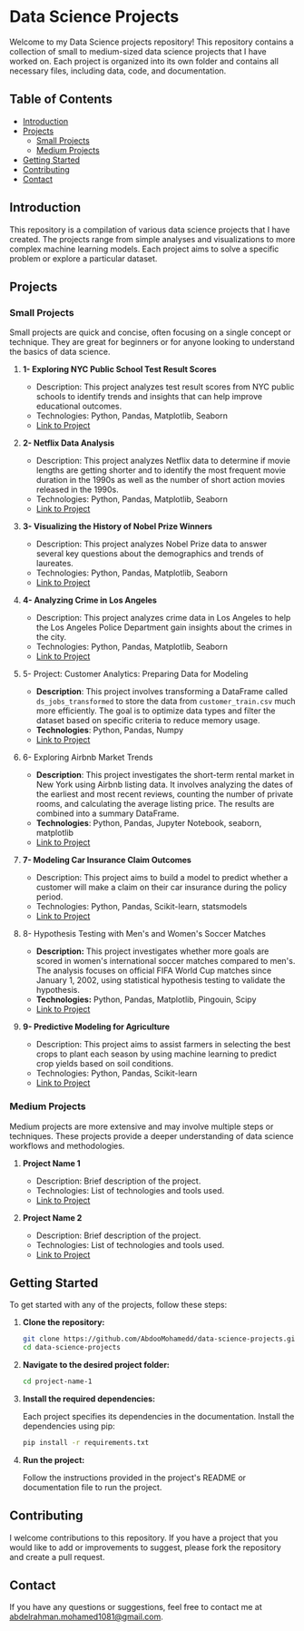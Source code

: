 
# Data Science Projects

Welcome to my Data Science projects repository! This repository contains a collection of small to medium-sized data science projects that I have worked on. Each project is organized into its own folder and contains all necessary files, including data, code, and documentation.

## Table of Contents

- [Introduction](#introduction)
- [Projects](#projects)
  - [Small Projects](#small-projects)
  - [Medium Projects](#medium-projects)
- [Getting Started](#getting-started)
- [Contributing](#contributing)
- [Contact](#contact)

## Introduction

This repository is a compilation of various data science projects that I have created. The projects range from simple analyses and visualizations to more complex machine learning models. Each project aims to solve a specific problem or explore a particular dataset.

## Projects

### Small Projects

Small projects are quick and concise, often focusing on a single concept or technique. They are great for beginners or for anyone looking to understand the basics of data science.

1. **1- Exploring NYC Public School Test Result Scores**
   - Description: This project analyzes test result scores from NYC public schools to identify trends and insights that can help improve educational outcomes.
   - Technologies: Python, Pandas, Matplotlib, Seaborn
   - [Link to Project](https://github.com/AbdooMohamedd/Data-Science-projects/tree/main/1-%20Exploring%20NYC%20Public%20School%20Test%20Result%20Scores)

2. **2- Netflix Data Analysis**
   - Description: This project analyzes Netflix data to determine if movie lengths are getting shorter and to identify the most frequent movie duration in the 1990s as well as the number of short action movies released in the 1990s.
   - Technologies: Python, Pandas, Matplotlib, Seaborn
   - [Link to Project](https://github.com/AbdooMohamedd/Data-Science-projects/tree/main/2-%20Investigating%20Netflix%20Movies)
  
3. **3- Visualizing the History of Nobel Prize Winners**
   - Description: This project analyzes Nobel Prize data to answer several key questions about the demographics and trends of laureates.
   - Technologies: Python, Pandas, Matplotlib, Seaborn
   - [Link to Project](https://github.com/AbdooMohamedd/Data-Science-projects/tree/main/3-%20Visualizing%20the%20History%20of%20Nobel%20Prize%20Winners)

4. **4- Analyzing Crime in Los Angeles**
   - Description: This project analyzes crime data in Los Angeles to help the Los Angeles Police Department gain insights about the crimes in the city.
   - Technologies: Python, Pandas, Matplotlib, Seaborn
   - [Link to Project](https://github.com/AbdooMohamedd/Data-Science-projects/tree/main/4-%20Analyzing%20Crime%20in%20Los%20Angeles)

5. 5- Project: Customer Analytics: Preparing Data for Modeling

   - **Description**: This project involves transforming a DataFrame called `ds_jobs_transformed` to store the data from `customer_train.csv` much more efficiently. The goal is to optimize data types and filter the dataset based on specific criteria to reduce memory usage.
   - **Technologies**: Python, Pandas, Numpy
   - [Link to Project](https://github.com/AbdooMohamedd/Data-Science-projects/tree/main/5-%20Project%20Customer%20Analytics%20Preparing%20Data%20for%20Modeling)

6. 6- Exploring Airbnb Market Trends

   - **Description**: This project investigates the short-term rental market in New York using Airbnb listing data. It involves analyzing the dates of the earliest and most recent reviews, counting the number of private rooms, and calculating the average listing price. The results are combined into a summary DataFrame.
   - **Technologies**: Python, Pandas, Jupyter Notebook, seaborn, matplotlib
   - [Link to Project](https://github.com/AbdooMohamedd/Data-Science-projects/tree/main/6-%20Exploring%20Airbnb%20Market%20Trends)
     
7. **7- Modeling Car Insurance Claim Outcomes**
   - Description: This project aims to build a model to predict whether a customer will make a claim on their car insurance during the policy period.
   - Technologies: Python, Pandas, Scikit-learn, statsmodels
   - [Link to Project](https://github.com/AbdooMohamedd/Data-Science-projects/tree/main/7-%20Modeling%20Car%20Insurance%20Claim%20Outcomes)
  
8. 8- Hypothesis Testing with Men's and Women's Soccer Matches
    - **Description:** This project investigates whether more goals are scored in women's international soccer matches compared to men's. The analysis focuses on official FIFA World Cup matches since January 1, 2002, using statistical hypothesis testing to validate the hypothesis.
    - **Technologies:** Python, Pandas, Matplotlib, Pingouin, Scipy
    - [Link to Project](https://github.com/AbdooMohamedd/Data-Science-projects/tree/main/8-%20Hypothesis%20Testing%20with%20Men's%20and%20Women's%20Soccer%20Matches)

9. **9- Predictive Modeling for Agriculture**
   - Description: This project aims to assist farmers in selecting the best crops to plant each season by using machine learning to predict crop yields based on soil conditions.
   - Technologies: Python, Pandas, Scikit-learn
   - [Link to Project](https://github.com/AbdooMohamedd/Data-Science-projects/tree/main/9-%20Predictive%20Modeling%20for%20Agriculture)

### Medium Projects

Medium projects are more extensive and may involve multiple steps or techniques. These projects provide a deeper understanding of data science workflows and methodologies.

1. **Project Name 1**
   - Description: Brief description of the project.
   - Technologies: List of technologies and tools used.
   - [Link to Project](./medium-projects/project-name-1)

2. **Project Name 2**
   - Description: Brief description of the project.
   - Technologies: List of technologies and tools used.
   - [Link to Project](./medium-projects/project-name-2)

## Getting Started

To get started with any of the projects, follow these steps:

1. **Clone the repository:**

   ```bash
   git clone https://github.com/AbdooMohamedd/data-science-projects.git
   cd data-science-projects
   ```

2. **Navigate to the desired project folder:**

   ```bash
   cd project-name-1
   ```

3. **Install the required dependencies:**

   Each project specifies its dependencies in the documentation. Install the dependencies using pip:

   ```bash
   pip install -r requirements.txt
   ```

4. **Run the project:**

   Follow the instructions provided in the project's README or documentation file to run the project.

## Contributing

I welcome contributions to this repository. If you have a project that you would like to add or improvements to suggest, please fork the repository and create a pull request.

## Contact

If you have any questions or suggestions, feel free to contact me at [abdelrahman.mohamed1081@gmail.com](mailto:abdelrahman.mohamed1081@gmail.com).
